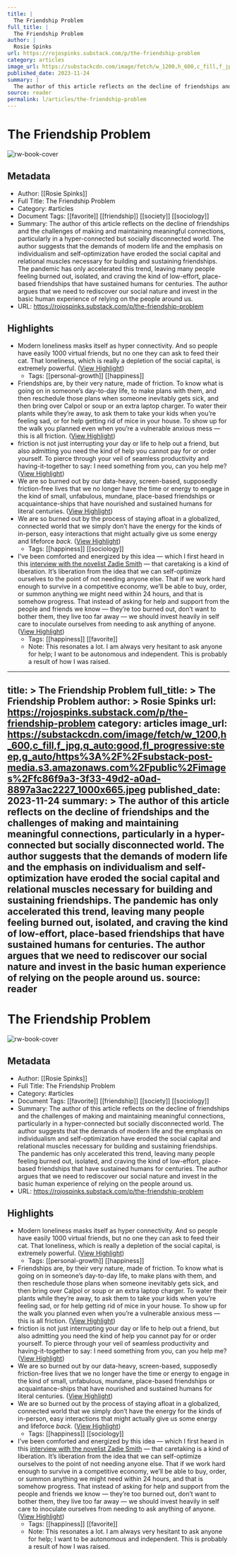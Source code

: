 ```yaml
---
title: |
  The Friendship Problem
full_title: |
  The Friendship Problem
author: |
  Rosie Spinks
url: https://rojospinks.substack.com/p/the-friendship-problem
category: articles
image_url: https://substackcdn.com/image/fetch/w_1200,h_600,c_fill,f_jpg,q_auto:good,fl_progressive:steep,g_auto/https%3A%2F%2Fsubstack-post-media.s3.amazonaws.com%2Fpublic%2Fimages%2Ffc86f9a3-3f33-49d2-a0ad-8897a3ac2227_1000x665.jpeg
published_date: 2023-11-24
summary: |
  The author of this article reflects on the decline of friendships and the challenges of making and maintaining meaningful connections, particularly in a hyper-connected but socially disconnected world. The author suggests that the demands of modern life and the emphasis on individualism and self-optimization have eroded the social capital and relational muscles necessary for building and sustaining friendships. The pandemic has only accelerated this trend, leaving many people feeling burned out, isolated, and craving the kind of low-effort, place-based friendships that have sustained humans for centuries. The author argues that we need to rediscover our social nature and invest in the basic human experience of relying on the people around us.
source: reader
permalink: l/articles/the-friendship-problem
---
```

# The Friendship Problem

![rw-book-cover](https://substackcdn.com/image/fetch/w_1200,h_600,c_fill,f_jpg,q_auto:good,fl_progressive:steep,g_auto/https%3A%2F%2Fsubstack-post-media.s3.amazonaws.com%2Fpublic%2Fimages%2Ffc86f9a3-3f33-49d2-a0ad-8897a3ac2227_1000x665.jpeg)

## Metadata
- Author: [[Rosie Spinks]]
- Full Title: The Friendship Problem
- Category: #articles
- Document Tags: [[favorite]] [[friendship]] [[society]] [[sociology]] 
- Summary: The author of this article reflects on the decline of friendships and the challenges of making and maintaining meaningful connections, particularly in a hyper-connected but socially disconnected world. The author suggests that the demands of modern life and the emphasis on individualism and self-optimization have eroded the social capital and relational muscles necessary for building and sustaining friendships. The pandemic has only accelerated this trend, leaving many people feeling burned out, isolated, and craving the kind of low-effort, place-based friendships that have sustained humans for centuries. The author argues that we need to rediscover our social nature and invest in the basic human experience of relying on the people around us.
- URL: https://rojospinks.substack.com/p/the-friendship-problem

## Highlights
- Modern loneliness masks itself as hyper connectivity. And so people have easily 1000 virtual friends, but no one they can ask to feed their cat. That loneliness, which is really a depletion of the social capital, is extremely powerful. ([View Highlight](https://read.readwise.io/read/01hjnghq94zb28rjc2sha9081t))
    - Tags: [[personal-growth]] [[happiness]] 
- Friendships are, by their very nature, made of friction. To know what is going on in someone’s day-to-day life, to make plans with them, and then reschedule those plans when someone inevitably gets sick, and then bring over Calpol or soup or an extra laptop charger. To water their plants while they’re away, to ask them to take your kids when you’re feeling sad, or for help getting rid of mice in your house. To show up for the walk you planned even when you’re a vulnerable anxious mess — this is all friction. ([View Highlight](https://read.readwise.io/read/01hjngkv6e8r8e28xt673480m4))
- friction is not just interrupting your day or life to help out a friend, but also admitting you need the kind of help you cannot pay for or order yourself. To pierce through your veil of seamless productivity and having-it-together to say: I need something from you, can you help me? ([View Highlight](https://read.readwise.io/read/01hjngmakf6knt3gnq2a6qrkh4))
- We are so burned out by our data-heavy, screen-based, supposedly friction-free lives that we no longer have the time or energy to engage in the kind of small, unfabulous, mundane, place-based friendships or acquaintance-ships that have nourished and sustained humans for literal centuries. ([View Highlight](https://read.readwise.io/read/01hjngn8mne51s4pcaf7yd0aqs))
- We are so burned out by the process of staying afloat in a globalized, connected world that we simply don’t have the energy for the kinds of in-person, easy interactions that might actually give us some energy and lifeforce *back*. ([View Highlight](https://read.readwise.io/read/01hjngqw7jxfq6n07f8nemnm54))
    - Tags: [[happiness]] [[sociology]] 
- I’ve been comforted and energized by this idea — which I first heard in this [interview with the novelist Zadie Smith](https://open.spotify.com/episode/74WBcU7AWiQhAVTbSIXIB2?si=709682fe54ee4c5f) — that caretaking is a kind of liberation.
  It’s liberation from the idea that we can self-optimize ourselves to the point of not needing anyone else. That if we work hard enough to survive in a competitive economy, we’ll be able to buy, order, or summon anything we might need within 24 hours, and that is somehow progress. That instead of asking for help and support from the people and friends we know — they’re too burned out, don’t want to bother them, they live too far away — we should invest heavily in self care to inoculate ourselves from needing to ask anything of anyone. ([View Highlight](https://read.readwise.io/read/01hjngvw1ymxxkn83rksjrksma))
    - Tags: [[happiness]] [[favorite]] 
    - Note: This resonates a lot. I am always very hesitant to ask anyone for help; I want to be autonomous and independent. This is probably a result of how I was raised.


---
title: >
  The Friendship Problem
full_title: >
  The Friendship Problem
author: >
  Rosie Spinks
url: https://rojospinks.substack.com/p/the-friendship-problem
category: articles
image_url: https://substackcdn.com/image/fetch/w_1200,h_600,c_fill,f_jpg,q_auto:good,fl_progressive:steep,g_auto/https%3A%2F%2Fsubstack-post-media.s3.amazonaws.com%2Fpublic%2Fimages%2Ffc86f9a3-3f33-49d2-a0ad-8897a3ac2227_1000x665.jpeg
published_date: 2023-11-24
summary: >
  The author of this article reflects on the decline of friendships and the challenges of making and maintaining meaningful connections, particularly in a hyper-connected but socially disconnected world. The author suggests that the demands of modern life and the emphasis on individualism and self-optimization have eroded the social capital and relational muscles necessary for building and sustaining friendships. The pandemic has only accelerated this trend, leaving many people feeling burned out, isolated, and craving the kind of low-effort, place-based friendships that have sustained humans for centuries. The author argues that we need to rediscover our social nature and invest in the basic human experience of relying on the people around us.
source: reader
---
# The Friendship Problem

![rw-book-cover](https://substackcdn.com/image/fetch/w_1200,h_600,c_fill,f_jpg,q_auto:good,fl_progressive:steep,g_auto/https%3A%2F%2Fsubstack-post-media.s3.amazonaws.com%2Fpublic%2Fimages%2Ffc86f9a3-3f33-49d2-a0ad-8897a3ac2227_1000x665.jpeg)

## Metadata
- Author: [[Rosie Spinks]]
- Full Title: The Friendship Problem
- Category: #articles
- Document Tags: [[favorite]] [[friendship]] [[society]] [[sociology]] 
- Summary: The author of this article reflects on the decline of friendships and the challenges of making and maintaining meaningful connections, particularly in a hyper-connected but socially disconnected world. The author suggests that the demands of modern life and the emphasis on individualism and self-optimization have eroded the social capital and relational muscles necessary for building and sustaining friendships. The pandemic has only accelerated this trend, leaving many people feeling burned out, isolated, and craving the kind of low-effort, place-based friendships that have sustained humans for centuries. The author argues that we need to rediscover our social nature and invest in the basic human experience of relying on the people around us.
- URL: https://rojospinks.substack.com/p/the-friendship-problem

## Highlights
- Modern loneliness masks itself as hyper connectivity. And so people have easily 1000 virtual friends, but no one they can ask to feed their cat. That loneliness, which is really a depletion of the social capital, is extremely powerful. ([View Highlight](https://read.readwise.io/read/01hjnghq94zb28rjc2sha9081t))
    - Tags: [[personal-growth]] [[happiness]] 
- Friendships are, by their very nature, made of friction. To know what is going on in someone’s day-to-day life, to make plans with them, and then reschedule those plans when someone inevitably gets sick, and then bring over Calpol or soup or an extra laptop charger. To water their plants while they’re away, to ask them to take your kids when you’re feeling sad, or for help getting rid of mice in your house. To show up for the walk you planned even when you’re a vulnerable anxious mess — this is all friction. ([View Highlight](https://read.readwise.io/read/01hjngkv6e8r8e28xt673480m4))
- friction is not just interrupting your day or life to help out a friend, but also admitting you need the kind of help you cannot pay for or order yourself. To pierce through your veil of seamless productivity and having-it-together to say: I need something from you, can you help me? ([View Highlight](https://read.readwise.io/read/01hjngmakf6knt3gnq2a6qrkh4))
- We are so burned out by our data-heavy, screen-based, supposedly friction-free lives that we no longer have the time or energy to engage in the kind of small, unfabulous, mundane, place-based friendships or acquaintance-ships that have nourished and sustained humans for literal centuries. ([View Highlight](https://read.readwise.io/read/01hjngn8mne51s4pcaf7yd0aqs))
- We are so burned out by the process of staying afloat in a globalized, connected world that we simply don’t have the energy for the kinds of in-person, easy interactions that might actually give us some energy and lifeforce *back*. ([View Highlight](https://read.readwise.io/read/01hjngqw7jxfq6n07f8nemnm54))
    - Tags: [[happiness]] [[sociology]] 
- I’ve been comforted and energized by this idea — which I first heard in this [interview with the novelist Zadie Smith](https://open.spotify.com/episode/74WBcU7AWiQhAVTbSIXIB2?si=709682fe54ee4c5f) — that caretaking is a kind of liberation.
  It’s liberation from the idea that we can self-optimize ourselves to the point of not needing anyone else. That if we work hard enough to survive in a competitive economy, we’ll be able to buy, order, or summon anything we might need within 24 hours, and that is somehow progress. That instead of asking for help and support from the people and friends we know — they’re too burned out, don’t want to bother them, they live too far away — we should invest heavily in self care to inoculate ourselves from needing to ask anything of anyone. ([View Highlight](https://read.readwise.io/read/01hjngvw1ymxxkn83rksjrksma))
    - Tags: [[happiness]] [[favorite]] 
    - Note: This resonates a lot. I am always very hesitant to ask anyone for help; I want to be autonomous and independent. This is probably a result of how I was raised.


